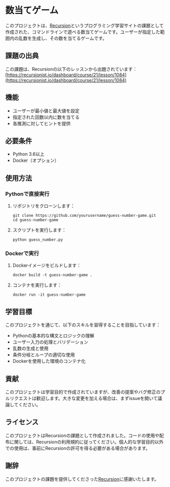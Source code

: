# 数当てゲーム

このプロジェクトは、[Recursion](https://recursionist.io)というプログラミング学習サイトの課題として作成された、コマンドラインで遊べる数当てゲームです。ユーザーが指定した範囲内の乱数を生成し、その数を当てるゲームです。

## 課題の出典

この課題は、Recursionの以下のレッスンから出題されています：
[https://recursionist.io/dashboard/course/21/lesson/1084](https://recursionist.io/dashboard/course/21/lesson/1084)

## 機能

- ユーザーが最小値と最大値を設定
- 指定された回数以内に数を当てる
- 各推測に対してヒントを提供

## 必要条件

- Python 3.6以上
- Docker（オプション）

## 使用方法

### Pythonで直接実行

1. リポジトリをクローンします：
   ```
   git clone https://github.com/yourusername/guess-number-game.git
   cd guess-number-game
   ```

2. スクリプトを実行します：
   ```
   python guess_number.py
   ```

### Dockerで実行

1. Dockerイメージをビルドします：
   ```
   docker build -t guess-number-game .
   ```

2. コンテナを実行します：
   ```
   docker run -it guess-number-game
   ```

## 学習目標

このプロジェクトを通じて、以下のスキルを習得することを目指しています：

- Pythonの基本的な構文とロジックの理解
- ユーザー入力の処理とバリデーション
- 乱数の生成と使用
- 条件分岐とループの適切な使用
- Dockerを使用した環境のコンテナ化

## 貢献

このプロジェクトは学習目的で作成されていますが、改善の提案やバグ修正のプルリクエストは歓迎します。大きな変更を加える場合は、まずissueを開いて議論してください。

## ライセンス

このプロジェクトはRecursionの課題として作成されました。コードの使用や配布に関しては、Recursionの利用規約に従ってください。個人的な学習目的以外での使用は、事前にRecursionの許可を得る必要がある場合があります。

## 謝辞

このプロジェクトの課題を提供してくださった[Recursion](https://recursionist.io)に感謝いたします。

